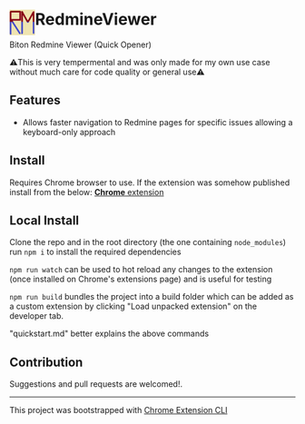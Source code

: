 # <img src="public/icons/icon_128.png" width="45" align="left">   RedmineViewer

Biton Redmine Viewer (Quick Opener)

⚠️This is very tempermental and was only made for my own use case without much care for code quality or general use⚠️
## Features

- Allows faster navigation to Redmine pages for specific issues allowing a keyboard-only approach 

## Install

Requires Chrome browser to use. If the extension was somehow published install from the below:
[**Chrome** extension]()

## Local Install

Clone the repo and in the root directory (the one containing `node_modules`) run `npm i` to install the required dependencies

`npm run watch` can be used to hot reload any changes to the extension (once installed on Chrome's extensions page) and is useful for testing

`npm run build` bundles the project into a build folder which can be added as a custom extension by clicking "Load unpacked extension" on the developer tab.

"quickstart.md" better explains the above commands 

## Contribution

Suggestions and pull requests are welcomed!.

---

This project was bootstrapped with [Chrome Extension CLI](https://github.com/dutiyesh/chrome-extension-cli)

